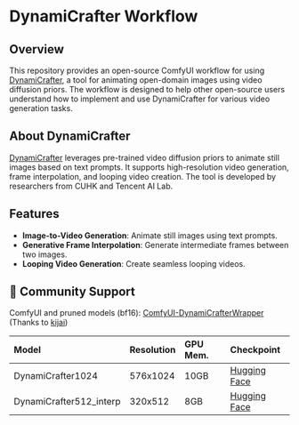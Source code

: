 # DynamiCrafter Workflow

## Overview

This repository provides an open-source ComfyUI workflow for using [DynamiCrafter](https://github.com/Doubiiu/DynamiCrafter), a tool for animating open-domain images using video diffusion priors. The workflow is designed to help other open-source users understand how to implement and use DynamiCrafter for various video generation tasks.

## About DynamiCrafter

[DynamiCrafter](https://github.com/Doubiiu/DynamiCrafter) leverages pre-trained video diffusion priors to animate still images based on text prompts. It supports high-resolution video generation, frame interpolation, and looping video creation. The tool is developed by researchers from CUHK and Tencent AI Lab.

## Features

- **Image-to-Video Generation**: Animate still images using text prompts.
- **Generative Frame Interpolation**: Generate intermediate frames between two images.
- **Looping Video Generation**: Create seamless looping videos.

## 🤝 Community Support

ComfyUI and pruned models (bf16): [ComfyUI-DynamiCrafterWrapper](https://github.com/kijai/ComfyUI-DynamiCrafterWrapper) (Thanks to [kijai](https://twitter.com/kijaidesign))

|Model|Resolution|GPU Mem. |Checkpoint|
|:---------|:---------|:--------|:--------|
|DynamiCrafter1024|576x1024|10GB |[Hugging Face](https://huggingface.co/Kijai/DynamiCrafter_pruned/blob/main/dynamicrafter_1024_v1_bf16.safetensors)|
|DynamiCrafter512_interp|320x512|8GB |[Hugging Face](https://huggingface.co/Kijai/DynamiCrafter_pruned/blob/main/dynamicrafter_512_interp_v1_bf16.safetensors)|

